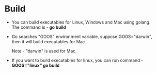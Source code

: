 # Build

- You can build executables for Linux, Windows and Mac using golang. The command is - **go build**
- Go searches "GOOS" environment variable, suppose GOOS="darwin", then it will build executables for Mac. 

    Note - "darwin" is used for Mac.

- If you want to build executables for linux, you can run command - **GOOS="linux" go build**